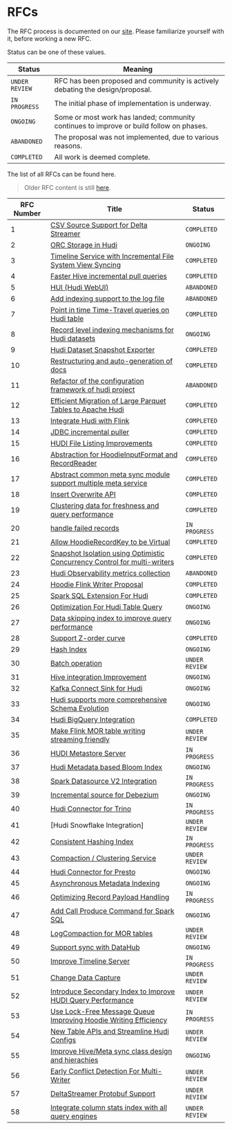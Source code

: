 <!--
  Licensed to the Apache Software Foundation (ASF) under one or more
  contributor license agreements.  See the NOTICE file distributed with
  this work for additional information regarding copyright ownership.
  The ASF licenses this file to You under the Apache License, Version 2.0
  (the "License"); you may not use this file except in compliance with
  the License.  You may obtain a copy of the License at

       http://www.apache.org/licenses/LICENSE-2.0

  Unless required by applicable law or agreed to in writing, software
  distributed under the License is distributed on an "AS IS" BASIS,
  WITHOUT WARRANTIES OR CONDITIONS OF ANY KIND, either express or implied.
  See the License for the specific language governing permissions and
  limitations under the License.
-->

# RFCs

The RFC process is documented on our [site](https://hudi.apache.org/contribute/rfc-process). Please familiarize yourself
with it, before working a new RFC.

Status can be one of these values.

| Status | Meaning |
| -------|-------------------------------------------------------|
| `UNDER REVIEW` |  RFC has been proposed and community is actively debating the design/proposal.        |
| `IN PROGRESS` |  The initial phase of implementation is underway.        |
| `ONGOING` |  Some or most work has landed; community continues to improve or build follow on phases.         |
| `ABANDONED` | The proposal was not implemented, due to various reasons.         |
| `COMPLETED` |  All work is deemed complete.        |

The list of all RFCs can be found here.

> Older RFC content is still [here](https://cwiki.apache.org/confluence/display/HUDI/RFC+Process).

| RFC Number | Title                                                                                                                                                                                                                | Status |
| ---|----------------------------------------------------------------------------------------------------------------------------------------------------------------------------------------------------------------------| --- |
| 1 | [CSV Source Support for Delta Streamer](https://cwiki.apache.org/confluence/display/HUDI/RFC+-+01+%3A+CSV+Source+Support+for+Delta+Streamer)                                                                         | `COMPLETED` |
| 2 | [ORC Storage in Hudi](https://cwiki.apache.org/confluence/pages/viewpage.action?pageId=113708439)                                                                                                                    | `ONGOING` |
| 3 | [Timeline Service with Incremental File System View Syncing](https://cwiki.apache.org/confluence/pages/viewpage.action?pageId=113708965)                                                                             | `COMPLETED` |
| 4 | [Faster Hive incremental pull queries](https://cwiki.apache.org/confluence/pages/viewpage.action?pageId=115513622)                                                                                                   | `COMPLETED` |
| 5 | [HUI (Hudi WebUI)](https://cwiki.apache.org/confluence/pages/viewpage.action?pageId=130027233)                                                                                                                       | `ABANDONED` |
| 6 | [Add indexing support to the log file](https://cwiki.apache.org/confluence/display/HUDI/RFC+-+06+%3A+Add+indexing+support+to+the+log+file)                                                                           | `ABANDONED` |
| 7 | [Point in time Time-Travel queries on Hudi table](https://cwiki.apache.org/confluence/display/HUDI/RFC+-+07+%3A+Point+in+time+Time-Travel+queries+on+Hudi+table)                                                     | `COMPLETED` |
| 8 | [Record level indexing mechanisms for Hudi datasets](https://cwiki.apache.org/confluence/display/HUDI/RFC-08++Record+level+indexing+mechanisms+for+Hudi+datasets)                                                    | `ONGOING` |
| 9 | [Hudi Dataset Snapshot Exporter](https://cwiki.apache.org/confluence/display/HUDI/RFC+-+09+%3A+Hudi+Dataset+Snapshot+Exporter)                                                                                       | `COMPLETED` |
| 10 | [Restructuring and auto-generation of docs](https://cwiki.apache.org/confluence/display/HUDI/RFC+-+10+%3A+Restructuring+and+auto-generation+of+docs)                                                                 | `COMPLETED` |
| 11 | [Refactor of the configuration framework of hudi project](https://cwiki.apache.org/confluence/display/HUDI/RFC+-+11+%3A+Refactor+of+the+configuration+framework+of+hudi+project)                                     | `ABANDONED` |
| 12 | [Efficient Migration of Large Parquet Tables to Apache Hudi](https://cwiki.apache.org/confluence/display/HUDI/RFC+-+12+%3A+Efficient+Migration+of+Large+Parquet+Tables+to+Apache+Hudi)                               | `COMPLETED` |
| 13 | [Integrate Hudi with Flink](https://cwiki.apache.org/confluence/pages/viewpage.action?pageId=141724520)                                                                                                              | `COMPLETED` |
| 14 | [JDBC incremental puller](https://cwiki.apache.org/confluence/display/HUDI/RFC+-+14+%3A+JDBC+incremental+puller)                                                                                                     | `COMPLETED` |
| 15 | [HUDI File Listing Improvements](https://cwiki.apache.org/confluence/display/HUDI/RFC+-+15%3A+HUDI+File+Listing+Improvements)                                                                                        | `COMPLETED` |
| 16 | [Abstraction for HoodieInputFormat and RecordReader](https://cwiki.apache.org/confluence/display/HUDI/RFC+-+16+Abstraction+for+HoodieInputFormat+and+RecordReader)                                                   | `COMPLETED` |
| 17 | [Abstract common meta sync module support multiple meta service](https://cwiki.apache.org/confluence/display/HUDI/RFC+-+17+Abstract+common+meta+sync+module+support+multiple+meta+service)                           | `COMPLETED` |
| 18 | [Insert Overwrite API](https://cwiki.apache.org/confluence/display/HUDI/RFC+-+18+Insert+Overwrite+API)                                                                                                               | `COMPLETED` |
| 19 | [Clustering data for freshness and query performance](https://cwiki.apache.org/confluence/display/HUDI/RFC+-+19+Clustering+data+for+freshness+and+query+performance)                                                 | `COMPLETED` |
| 20 | [handle failed records](https://cwiki.apache.org/confluence/display/HUDI/RFC+-+20+%3A+handle+failed+records)                                                                                                         | `IN PROGRESS` |
| 21 | [Allow HoodieRecordKey to be Virtual](https://cwiki.apache.org/confluence/display/HUDI/RFC+-+21+%3A+Allow+HoodieRecordKey+to+be+Virtual)                                                                             | `COMPLETED` |
| 22 | [Snapshot Isolation using Optimistic Concurrency Control for multi-writers](https://cwiki.apache.org/confluence/display/HUDI/RFC+-+22+%3A+Snapshot+Isolation+using+Optimistic+Concurrency+Control+for+multi-writers) | `COMPLETED` |
| 23 | [Hudi Observability metrics collection](https://cwiki.apache.org/confluence/display/HUDI/RFC+-+23+%3A+Hudi+Observability+metrics+collection)                                                                         | `ABANDONED` | 
| 24 | [Hoodie Flink Writer Proposal](https://cwiki.apache.org/confluence/display/HUDI/RFC-24%3A+Hoodie+Flink+Writer+Proposal)                                                                                              | `COMPLETED` | 
| 25 | [Spark SQL Extension For Hudi](https://cwiki.apache.org/confluence/display/HUDI/RFC+-+25%3A+Spark+SQL+Extension+For+Hudi)                                                                                            | `COMPLETED` | 
| 26 | [Optimization For Hudi Table Query](https://cwiki.apache.org/confluence/display/HUDI/RFC-26+Optimization+For+Hudi+Table+Query)                                                                                       | `ONGOING` | 
| 27 | [Data skipping index to improve query performance](https://cwiki.apache.org/confluence/display/HUDI/RFC-27+Data+skipping+index+to+improve+query+performance)                                                         | `ONGOING` | 
| 28 | [Support Z-order curve](https://cwiki.apache.org/confluence/pages/viewpage.action?pageId=181307144)                                                                                                                  | `COMPLETED` |
| 29 | [Hash Index](https://cwiki.apache.org/confluence/display/HUDI/RFC+-+29%3A+Hash+Index)                                                                                                                                | `ONGOING` | 
| 30 | [Batch operation](https://cwiki.apache.org/confluence/display/HUDI/RFC+-+30%3A+Batch+operation)                                                                                                                      | `UNDER REVIEW` | 
| 31 | [Hive integration Improvement](https://cwiki.apache.org/confluence/display/HUDI/RFC+-+31%3A+Hive+integration+Improvment)                                                                                             | `ONGOING` | 
| 32 | [Kafka Connect Sink for Hudi](https://cwiki.apache.org/confluence/display/HUDI/RFC-32+Kafka+Connect+Sink+for+Hudi)                                                                                                   | `ONGOING` | 
| 33 | [Hudi supports more comprehensive Schema Evolution](https://cwiki.apache.org/confluence/display/HUDI/RFC+-+33++Hudi+supports+more+comprehensive+Schema+Evolution)                                                    | `ONGOING` | 
| 34 | [Hudi BigQuery Integration](./rfc-34/rfc-34.md)                                                                                                                                                                      | `COMPLETED` | 
| 35 | [Make Flink MOR table writing streaming friendly](https://cwiki.apache.org/confluence/display/HUDI/RFC-35%3A+Make+Flink+MOR+table+writing+streaming+friendly)                                                        | `UNDER REVIEW` | 
| 36 | [HUDI Metastore Server](https://cwiki.apache.org/confluence/display/HUDI/%5BWIP%5D+RFC-36%3A+HUDI+Metastore+Server)                                                                                                  | `IN PROGRESS` | 
| 37 | [Hudi Metadata based Bloom Index](rfc-37/rfc-37.md)                                                                                                                                                                  | `ONGOING` | 
| 38 | [Spark Datasource V2 Integration](./rfc-38/rfc-38.md)                                                                                                                                                                | `IN PROGRESS` | 
| 39 | [Incremental source for Debezium](./rfc-39/rfc-39.md)                                                                                                                                                                | `ONGOING` | 
| 40 | [Hudi Connector for Trino](./rfc-40/rfc-40.md)                                                                                                                                                                       | `IN PROGRESS` | 
| 41 | [Hudi Snowflake Integration]                                                                                                                                                                                         | `UNDER REVIEW`| 
| 42 | [Consistent Hashing Index](./rfc-42/rfc-42.md)                                                                                                                                                                       | `IN PROGRESS` | 
| 43 | [Compaction / Clustering Service](./rfc-43/rfc-43.md)                                                                                                                                                                | `UNDER REVIEW` | 
| 44 | [Hudi Connector for Presto](./rfc-44/rfc-44.md)                                                                                                                                                                      | `ONGOING` | 
| 45 | [Asynchronous Metadata Indexing](./rfc-45/rfc-45.md)                                                                                                                                                                 | `ONGOING` | 
| 46 | [Optimizing Record Payload Handling](./rfc-46/rfc-46.md)                                                                                                                                                             | `IN PROGRESS` | 
| 47 | [Add Call Produce Command for Spark SQL](./rfc-47/rfc-47.md)                                                                                                                                                         | `ONGOING` | 
| 48 | [LogCompaction for MOR tables](./rfc-48/rfc-48.md)                                                                                                                                                                   | `UNDER REVIEW` | 
| 49 | [Support sync with DataHub](./rfc-49/rfc-49.md)                                                                                                                                                                      | `ONGOING` |
| 50 | [Improve Timeline Server](./rfc-50/rfc-50.md)                                                                                                                                                                        | `IN PROGRESS` | 
| 51 | [Change Data Capture](./rfc-51/rfc-51.md)                                                                                                                                                                            | `UNDER REVIEW` |
| 52 | [Introduce Secondary Index to Improve HUDI Query Performance](./rfc-52/rfc-52.md)                                                                                                                                    | `UNDER REVIEW` |
| 53 | [Use Lock-Free Message Queue Improving Hoodie Writing Efficiency](./rfc-53/rfc-53.md)                                                                                                                                | `IN PROGRESS` | 
| 54 | [New Table APIs and Streamline Hudi Configs](./rfc-54/rfc-54.md)                                                                                                                                                     | `UNDER REVIEW` | 
| 55 | [Improve Hive/Meta sync class design and hierachies](./rfc-55/rfc-55.md)                                                                                                                                             | `ONGOING` | 
| 56 | [Early Conflict Detection For Multi-Writer](./rfc-56/rfc-56.md)                                                                                                                                                      | `UNDER REVIEW` | 
| 57 | [DeltaStreamer Protobuf Support](./rfc-57/rfc-57.md)                                                                                                                                                                 | `UNDER REVIEW` | 
| 58 | [Integrate column stats index with all query engines](./rfc-58/rfc-58.md)                                                                                                                                            | `UNDER REVIEW` |
